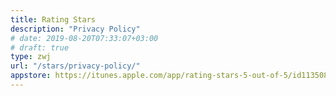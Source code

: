 ```yaml
---
title: Rating Stars
description: "Privacy Policy"
# date: 2019-08-20T07:33:07+03:00
# draft: true
type: zwj
url: "/stars/privacy-policy/"
appstore: https://itunes.apple.com/app/rating-stars-5-out-of-5/id1135086336?ls=1&mt=8
---
```

